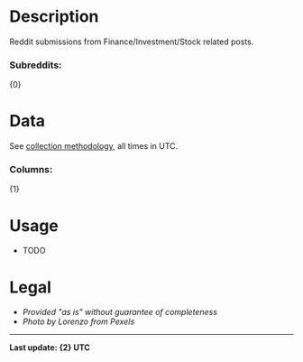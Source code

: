 # Description
Reddit submissions from Finance/Investment/Stock related posts.

### Subreddits:
{0}

# Data
See [collection methodology](/leukipp/reddit-finance-data/metadata), all times in UTC.

### Columns:
{1}

# Usage
- TODO

# Legal
- *Provided "as is" without guarantee of completeness*
- *Photo by Lorenzo from Pexels*

---

**Last update: {2} UTC**